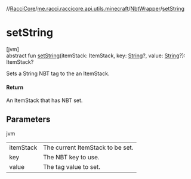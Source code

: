 //[RacciCore](../../../index.md)/[me.racci.raccicore.api.utils.minecraft](../index.md)/[NbtWrapper](index.md)/[setString](set-string.md)

# setString

[jvm]\
abstract fun [setString](set-string.md)(itemStack: ItemStack, key: [String](https://kotlinlang.org/api/latest/jvm/stdlib/kotlin/-string/index.html)?, value: [String](https://kotlinlang.org/api/latest/jvm/stdlib/kotlin/-string/index.html)?): ItemStack?

Sets a String NBT tag to the an ItemStack.

#### Return

An ItemStack that has NBT set.

## Parameters

jvm

| | |
|---|---|
| itemStack | The current ItemStack to be set. |
| key | The NBT key to use. |
| value | The tag value to set. |
